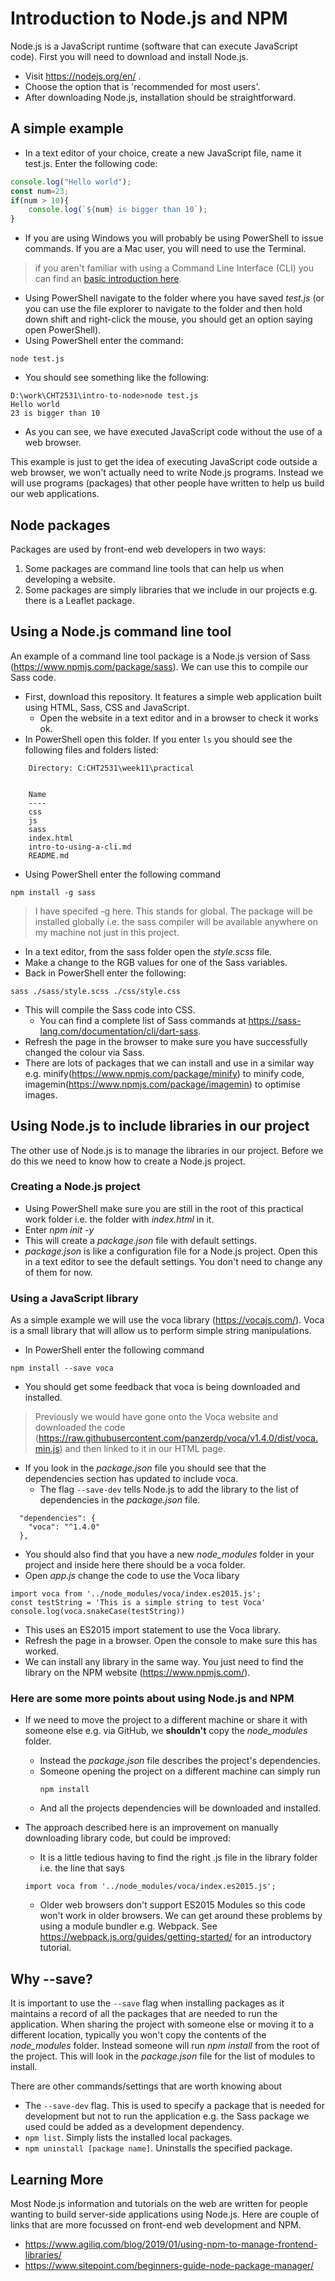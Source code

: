 # Introduction to Node.js and NPM
Node.js is a JavaScript runtime (software that can execute JavaScript code). First you will need to download and install Node.js. 
* Visit https://nodejs.org/en/ .
* Choose the option that is 'recommended for most users'.
* After downloading Node.js, installation should be straightforward.

## A simple example

* In a text editor of your choice, create a new JavaScript file, name it test.js. Enter the following code:

```javascript
console.log("Hello world");
const num=23;
if(num > 10){
    console.log(`${num} is bigger than 10`);
}
```
* If you are using Windows you will probably be using PowerShell to issue commands. If you are a Mac user, you will need to use the Terminal.
>if you aren't familiar with using a Command Line Interface (CLI) you can find an [basic introduction here](./intro-to-using-a-cli.md).
* Using PowerShell navigate to the folder where you have saved *test.js* (or you can use the file explorer to navigate to the folder and then hold down shift and right-click the mouse, you should get an option saying open PowerShell). 
* Using PowerShell enter the command:
```
node test.js
```
* You should see something like the following: 
```
D:\work\CHT2531\intro-to-node>node test.js
Hello world
23 is bigger than 10
```
* As you can see, we have executed JavaScript code without the use of a web browser. 

This example is just to get the idea of executing JavaScript code outside a web browser, we won't actually need to write Node.js programs. Instead we will use programs (packages) that other people have written to help us build our web applications. 

## Node packages
Packages are used by front-end web developers in two ways:
1. Some packages are command line tools that can help us when developing a website. 
2. Some packages are simply libraries that we include in our projects e.g. there is a Leaflet package.

## Using a Node.js command line tool
An example of a command line tool package is a Node.js version of Sass (https://www.npmjs.com/package/sass). We can use this to compile our Sass code. 
* First, download this repository. It features a simple web application built using HTML, Sass, CSS and JavaScript. 
    - Open the website in a text editor and in a browser to check it works ok. 
* In PowerShell open this folder. If you enter ```ls``` you should see the following files and folders listed:
```
    Directory: C:CHT2531\week11\practical


    Name
    ----
    css
    js
    sass
    index.html
    intro-to-using-a-cli.md
    README.md
```
* Using PowerShell enter the following command
```
npm install -g sass
```

> I have specifed -g here. This stands for global. The package will be installed globally i.e. the sass compiler will be available anywhere on my machine not just in this project. 

* In a text editor, from the sass folder open the *style.scss* file.
* Make a change to the RGB values for one of the Sass variables.
* Back in PowerShell enter the following:

```
sass ./sass/style.scss ./css/style.css
```

* This will compile the Sass code into CSS. 
    - You can find a complete list of Sass commands at https://sass-lang.com/documentation/cli/dart-sass. 
* Refresh the page in the browser to make sure you have successfully changed the colour via Sass. 
* There are lots of packages that we can install and use in a similar way e.g. minify(https://www.npmjs.com/package/minify) to minify code, imagemin(https://www.npmjs.com/package/imagemin) to optimise images. 

## Using Node.js to include libraries in our project
The other use of Node.js is to manage the libraries in our project. Before we do this we need to know how to create a Node.js project.

### Creating a Node.js project
* Using PowerShell make sure you are still in the root of this practical work folder i.e. the folder with *index.html* in it. 
* Enter *npm init -y* 
* This will create a *package.json* file with default settings.
* *package.json* is like a configuration file for a Node.js project. Open this in a text editor to see the default settings. You don't need to change any of them for now. 

### Using a JavaScript library
As a simple example we will use the voca library (https://vocajs.com/). Voca is a small library that will allow us to perform simple string manipulations. 
* In PowerShell enter the following command
```
npm install --save voca
```
* You should get some feedback that voca is being downloaded and installed. 

> Previously we would have gone onto the Voca website and downloaded the code (https://raw.githubusercontent.com/panzerdp/voca/v1.4.0/dist/voca.min.js) and then linked to it in our HTML page.
> 
* If you look in the *package.json* file you should see that the dependencies section has updated to include voca.
    - The flag ```--save-dev``` tells Node.js to add the library to the list of dependencies in the *package.json* file. 

```
  "dependencies": {
    "voca": "^1.4.0"
  },
```
* You should also find that you have a new *node_modules* folder in your project and inside here there should be a voca folder.  
* Open *app.js* change the code to use the Voca libary

```
import voca from '../node_modules/voca/index.es2015.js';
const testString = 'This is a simple string to test Voca'
console.log(voca.snakeCase(testString))
```
* This uses an ES2015 import statement to use the Voca library. 
* Refresh the page in a browser. Open the console to make sure this has worked. 
* We can install any library in the same way. You just need to find the library on the NPM website (https://www.npmjs.com/). 

### Here are some more points about using Node.js and NPM
* If we need to move the project to a different machine or share it with someone else e.g. via GitHub, we **shouldn't** copy the *node_modules* folder. 
    - Instead the *package.json* file describes the project's dependencies.
    - Someone opening the project on a different machine can simply run
        ```
        npm install
        ```
    - And all the projects dependencies will be downloaded and installed. 

* The approach described here is an improvement on manually downloading library code, but could be improved: 
    * It is a little tedious having to find the right .js file in the library folder i.e. the line that says
    ```
    import voca from '../node_modules/voca/index.es2015.js';
    ```
    * Older web browsers don't support ES2015 Modules so this code won't work in older browsers. 
We can get around these problems by using a module bundler e.g. Webpack. See https://webpack.js.org/guides/getting-started/ for an introductory tutorial.  

## Why --save?
It is important to use the ```--save``` flag when installing packages as it maintains a record of all the packages that are needed to run the application. When sharing the project with someone else or moving it to a different location, typically you won't copy the contents of the *node_modules* folder.  Instead someone will run *npm install* from the root of the project. This will look in the *package.json* file for the list of modules to install. 

There are other commands/settings that are worth knowing about

* The ```--save-dev``` flag. This is used to specify a package that is needed for development but not to run the application e.g. the Sass package we used could be added as a development dependency. 
* ```npm list```. Simply lists the installed local packages.
* ```npm uninstall [package name]```. Uninstalls the specified package. 

## Learning More
Most Node.js information and tutorials on the web are written for people wanting to build server-side applications using Node.js. Here are couple of links that are more focussed on front-end web development and NPM.  
* https://www.agiliq.com/blog/2019/01/using-npm-to-manage-frontend-libraries/
* https://www.sitepoint.com/beginners-guide-node-package-manager/ 

